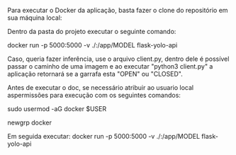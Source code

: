 Para executar o Docker da aplicação, basta fazer o clone do repositório em sua máquina local:

Dentro da pasta do projeto executar o seguinte comando:

docker run -p 5000:5000 -v ./:/app/MODEL flask-yolo-api

Caso, queria fazer inferência, use o arquivo client.py, dentro dele é possível passar o caminho de uma imagem e ao executar "python3 client.py" a aplicação retornará se a garrafa esta "OPEN" ou "CLOSED".


Antes de executar o doc, se necessário atribuir ao usuario local aspermissões para execução com os seguintes comandos:

sudo usermod -aG docker $USER

newgrp docker

Em seguida executar:
docker run -p 5000:5000 -v ./:/app/MODEL flask-yolo-api
